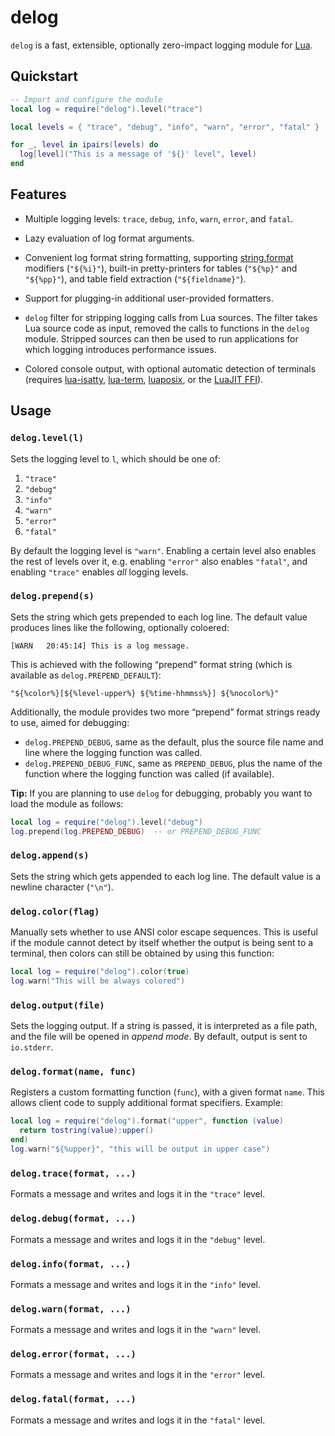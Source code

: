 delog
=====

`delog` is a fast, extensible, optionally zero-impact logging module for
[Lua](http://www.lua.org).

Quickstart
----------

```lua
-- Import and configure the module
local log = require("delog").level("trace")

local levels = { "trace", "debug", "info", "warn", "error", "fatal" }

for _, level in ipairs(levels) do
  log[level]("This is a message of '${}' level", level)
end
```

Features
--------

* Multiple logging levels: `trace`, `debug`, `info`, `warn`, `error`, and
  `fatal`.

* Lazy evaluation of log format arguments.

* Convenient log format string formatting, supporting
  [string.format](http://www.lua.org/manual/5.3/manual.html#pdf-string.format)
  modifiers (`"${%i}"`), built-in pretty-printers for tables (`"${%p}"`
  and `"${%pp}"`), and table field extraction (`"${fieldname}"`).

* Support for plugging-in additional user-provided formatters.

* `delog` filter for stripping logging calls from Lua sources. The filter
  takes Lua source code as input, removed the calls to functions in the
  `delog` module. Stripped sources can then be used to run applications
  for which logging introduces performance issues.

* Colored console output, with optional automatic detection of terminals
  (requires [lua-isatty](https://bitbucket.org/telemachus/lua-isatty),
  [lua-term](https://github.com/hoelzro/lua-term),
  [luaposix](https://github.com/luaposix/luaposix), or the
  [LuaJIT FFI](http://luajit.org/ext_ffi_api.html)).


Usage
-----

### `delog.level(l)`

Sets the logging level to `l`, which should be one of:

1. `"trace"`
2. `"debug"`
3. `"info"`
4. `"warn"`
5. `"error"`
6. `"fatal"`

By default the logging level is `"warn"`. Enabling a certain level also
enables the rest of levels over it, e.g. enabling `"error"` also enables
`"fatal"`, and enabling `"trace"` enables _all_ logging levels.

### `delog.prepend(s)`

Sets the string which gets prepended to each log line. The default value
produces lines like the following, optionally coloered:

    [WARN   20:45:14] This is a log message.

This is achieved with the following “prepend” format string (which is
available as `delog.PREPEND_DEFAULT`):

    "${%color%}[${%level-upper%} ${%time-hhmmss%}] ${%nocolor%}"

Additionally, the module provides two more “prepend” format strings ready to
use, aimed for debugging:

- `delog.PREPEND_DEBUG`, same as the default, plus the source file name and
  line where the logging function was called.
- `delog.PREPEND_DEBUG_FUNC`, same as `PREPEND_DEBUG`, plus the name of the
  function where the logging function was called (if available).

**Tip:** If you are planning to use `delog` for debugging, probably you want
to load the module as follows:

```lua
local log = require("delog").level("debug")
log.prepend(log.PREPEND_DEBUG)  -- or PREPEND_DEBUG_FUNC
```

### `delog.append(s)`

Sets the string which gets appended to each log line. The default value is
a newline character (`"\n"`).


### `delog.color(flag)`

Manually sets whether to use ANSI color escape sequences. This is useful if
the module cannot detect by itself whether the output is being sent to
a terminal, then colors can still be obtained by using this function:

```lua
local log = require("delog").color(true)
log.warn("This will be always colored")
```

### `delog.output(file)`

Sets the logging output. If a string is passed, it is interpreted as a
file path, and the file will be opened in _append mode_. By default,
output is sent to `io.stderr`.


### `delog.format(name, func)`

Registers a custom formatting function (`func`), with a given format `name`.
This allows client code to supply additional format specifiers. Example:

```lua
local log = require("delog").format("upper", function (value)
  return tostring(value):upper()
end)
log.warn("${%upper}", "this will be output in upper case")
```

### `delog.trace(format, ...)`

Formats a message and writes and logs it in the `"trace"` level.

### `delog.debug(format, ...)`

Formats a message and writes and logs it in the `"debug"` level.

### `delog.info(format, ...)`

Formats a message and writes and logs it in the `"info"` level.

### `delog.warn(format, ...)`

Formats a message and writes and logs it in the `"warn"` level.

### `delog.error(format, ...)`

Formats a message and writes and logs it in the `"error"` level.

### `delog.fatal(format, ...)`

Formats a message and writes and logs it in the `"fatal"` level.
